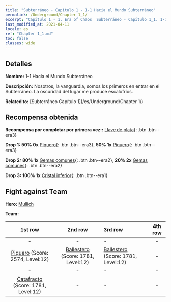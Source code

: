 ```yaml
---
title: "Subterráneo - Capítulo 1 - 1-1 Hacia el Mundo Subterráneo"
permalink: /Underground/Chapter 1_1/
excerpt: "Capítulo 1 - 1. Era of Chaos  Subterráneo - Capítulo 1_1. 1-1 Hacia el Mundo Subterráneo"
last_modified_at: 2021-04-11
locale: es
ref: "Chapter 1_1.md"
toc: false
classes: wide
---
```


## Detalles

 **Nombre:** 1-1 Hacia el Mundo Subterráneo

 **Descripción:** Nosotros, la vanguardia, somos los primeros en entrar en el Subterráneo. La oscuridad del lugar me produce escalofríos.

 **Related to:** [Subterráneo Capítulo 1](/es/Underground/Chapter 1/)

## Recompensa obtenida

 **Recompensa por completar por primera vez::** [Llave de plata](/es/Items/con_693/){: .btn .btn--era3}

 **Drop 1:** **50% 0x** [Piquero](/es/Items/unt_190/){: .btn .btn--era3}, **50% 1x** [Piquero](/es/Items/unt_190/){: .btn .btn--era3}

 **Drop 2:** **80% 1x** [Gemas comunes](/es/Items/mat_10/){: .btn .btn--era2}, **20% 2x** [Gemas comunes](/es/Items/mat_10/){: .btn .btn--era2}

 **Drop 3:** **100% 1x** [Cristal inferior](/es/Items/mat_5/){: .btn .btn--era1}


## Fight against Team
 **Hero:** [Mullich](/es/heroes/Mullich/)

 **Team:**


  | 1st row | 2nd row | 3rd row | 4th row |
  |:----:|:----:|:----|:----:|
  | - | - | - | - |
  | [Piquero](/es/units/Pikeman/) (Score: 2574, Level:12)  | [Ballestero](/es/units/Marksman/) (Score: 1781, Level:12)  | [Ballestero](/es/units/Marksman/) (Score: 1781, Level:12)  | - |
  | - | - | - | - |
  | [Catafracto](/es/units/Cavalier/) (Score: 1781, Level:12)  | - | - | - |


